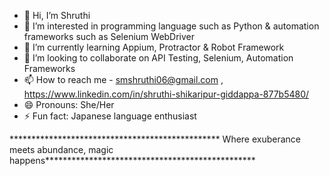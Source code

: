 - 👋 Hi, I’m Shruthi
- 👀 I’m interested in  programming language such as Python & automation frameworks such as Selenium WebDriver
- 🌱 I’m currently learning  Appium, Protractor & Robot Framework
- 💞️ I’m looking to collaborate on API Testing, Selenium, Automation Frameworks
- 📫 How to reach me - smshruthi06@gmail.com , https://www.linkedin.com/in/shruthi-shikaripur-giddappa-877b5480/
- 😄 Pronouns: She/Her
- ⚡ Fun fact: Japanese language enthusiast

************************************************ Where exuberance meets abundance, magic happens************************************************

<!---
shruthi2024/shruthi2024 is a ✨ special ✨ repository because its `README.md` (this file) appears on your GitHub profile.
You can click the Preview link to take a look at your changes.
--->
